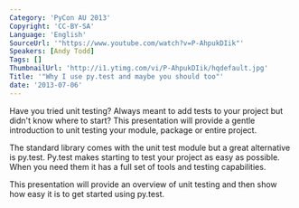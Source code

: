 ```yaml
---
Category: 'PyCon AU 2013'
Copyright: 'CC-BY-SA'
Language: 'English'
SourceUrl: '"https://www.youtube.com/watch?v=P-AhpukDIik"'
Speakers: [Andy Todd]
Tags: []
ThumbnailUrl: 'http://i1.ytimg.com/vi/P-AhpukDIik/hqdefault.jpg'
Title: '"Why I use py.test and maybe you should too"'
date: '2013-07-06'
---
```

Have you tried unit testing? Always meant to add tests to your project but didn't know where to start? This presentation will provide a gentle introduction to unit testing your module, package or entire project.

The standard library comes with the unit test module but a great alternative is py.test. Py.test makes starting to test your project as easy as possible. When you need them it has a full set of tools and testing capabilities. 

This presentation will provide an overview of unit testing and then show how easy it is to get started using py.test.